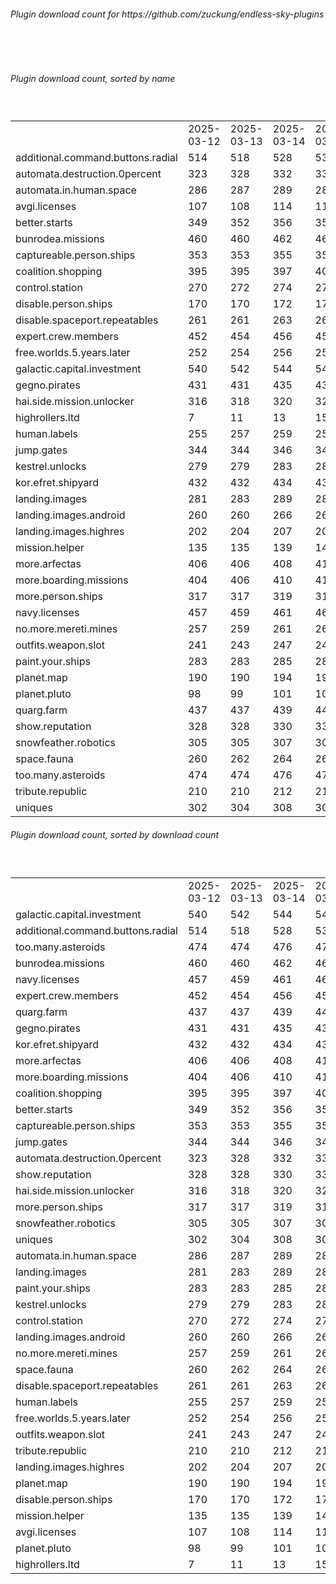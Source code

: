<h6>Plugin download count for https://github.com/zuckung/endless-sky-plugins</h6><br>
<br>
<h6>Plugin download count, sorted by name</h6><sub><sup><br>
<table>
	<tr>
		<td></td>
		<td>2025-03-12</td>
		<td>2025-03-13</td>
		<td>2025-03-14</td>
		<td>2025-03-15</td>
		<td>2025-03-16</td>
		<td>2025-03-17</td>
		<td>2025-03-18</td>
		<td>today +</td>
	</tr>
	<tr>
		<td>additional.command.buttons.radial</td>
		<td>514</td>
		<td>518</td>
		<td>528</td>
		<td>532</td>
		<td>536</td>
		<td>544</td>
		<td>547</td>
		<td>+ 3</td>
	</tr>
	<tr>
		<td>automata.destruction.0percent</td>
		<td>323</td>
		<td>328</td>
		<td>332</td>
		<td>332</td>
		<td>336</td>
		<td>342</td>
		<td>342</td>
		<td></td>
	</tr>
	<tr>
		<td>automata.in.human.space</td>
		<td>286</td>
		<td>287</td>
		<td>289</td>
		<td>289</td>
		<td>291</td>
		<td>297</td>
		<td>297</td>
		<td></td>
	</tr>
	<tr>
		<td>avgi.licenses</td>
		<td>107</td>
		<td>108</td>
		<td>114</td>
		<td>114</td>
		<td>118</td>
		<td>124</td>
		<td>124</td>
		<td></td>
	</tr>
	<tr>
		<td>better.starts</td>
		<td>349</td>
		<td>352</td>
		<td>356</td>
		<td>358</td>
		<td>361</td>
		<td>365</td>
		<td>365</td>
		<td></td>
	</tr>
	<tr>
		<td>bunrodea.missions</td>
		<td>460</td>
		<td>460</td>
		<td>462</td>
		<td>465</td>
		<td>472</td>
		<td>476</td>
		<td>476</td>
		<td></td>
	</tr>
	<tr>
		<td>captureable.person.ships</td>
		<td>353</td>
		<td>353</td>
		<td>355</td>
		<td>356</td>
		<td>358</td>
		<td>364</td>
		<td>364</td>
		<td></td>
	</tr>
	<tr>
		<td>coalition.shopping</td>
		<td>395</td>
		<td>395</td>
		<td>397</td>
		<td>400</td>
		<td>402</td>
		<td>404</td>
		<td>404</td>
		<td></td>
	</tr>
	<tr>
		<td>control.station</td>
		<td>270</td>
		<td>272</td>
		<td>274</td>
		<td>274</td>
		<td>274</td>
		<td>274</td>
		<td>274</td>
		<td></td>
	</tr>
	<tr>
		<td>disable.person.ships</td>
		<td>170</td>
		<td>170</td>
		<td>172</td>
		<td>172</td>
		<td>172</td>
		<td>172</td>
		<td>172</td>
		<td></td>
	</tr>
	<tr>
		<td>disable.spaceport.repeatables</td>
		<td>261</td>
		<td>261</td>
		<td>263</td>
		<td>263</td>
		<td>265</td>
		<td>265</td>
		<td>265</td>
		<td></td>
	</tr>
	<tr>
		<td>expert.crew.members</td>
		<td>452</td>
		<td>454</td>
		<td>456</td>
		<td>458</td>
		<td>463</td>
		<td>465</td>
		<td>465</td>
		<td></td>
	</tr>
	<tr>
		<td>free.worlds.5.years.later</td>
		<td>252</td>
		<td>254</td>
		<td>256</td>
		<td>256</td>
		<td>256</td>
		<td>256</td>
		<td>256</td>
		<td></td>
	</tr>
	<tr>
		<td>galactic.capital.investment</td>
		<td>540</td>
		<td>542</td>
		<td>544</td>
		<td>546</td>
		<td>548</td>
		<td>554</td>
		<td>554</td>
		<td></td>
	</tr>
	<tr>
		<td>gegno.pirates</td>
		<td>431</td>
		<td>431</td>
		<td>435</td>
		<td>437</td>
		<td>443</td>
		<td>447</td>
		<td>447</td>
		<td></td>
	</tr>
	<tr>
		<td>hai.side.mission.unlocker</td>
		<td>316</td>
		<td>318</td>
		<td>320</td>
		<td>322</td>
		<td>326</td>
		<td>328</td>
		<td>328</td>
		<td></td>
	</tr>
	<tr>
		<td>highrollers.ltd</td>
		<td>7</td>
		<td>11</td>
		<td>13</td>
		<td>15</td>
		<td>19</td>
		<td>19</td>
		<td>19</td>
		<td></td>
	</tr>
	<tr>
		<td>human.labels</td>
		<td>255</td>
		<td>257</td>
		<td>259</td>
		<td>259</td>
		<td>261</td>
		<td>263</td>
		<td>263</td>
		<td></td>
	</tr>
	<tr>
		<td>jump.gates</td>
		<td>344</td>
		<td>344</td>
		<td>346</td>
		<td>346</td>
		<td>346</td>
		<td>352</td>
		<td>352</td>
		<td></td>
	</tr>
	<tr>
		<td>kestrel.unlocks</td>
		<td>279</td>
		<td>279</td>
		<td>283</td>
		<td>283</td>
		<td>283</td>
		<td>287</td>
		<td>287</td>
		<td></td>
	</tr>
	<tr>
		<td>kor.efret.shipyard</td>
		<td>432</td>
		<td>432</td>
		<td>434</td>
		<td>435</td>
		<td>437</td>
		<td>441</td>
		<td>443</td>
		<td>+ 2</td>
	</tr>
	<tr>
		<td>landing.images</td>
		<td>281</td>
		<td>283</td>
		<td>289</td>
		<td>289</td>
		<td>291</td>
		<td>293</td>
		<td>293</td>
		<td></td>
	</tr>
	<tr>
		<td>landing.images.android</td>
		<td>260</td>
		<td>260</td>
		<td>266</td>
		<td>266</td>
		<td>266</td>
		<td>268</td>
		<td>268</td>
		<td></td>
	</tr>
	<tr>
		<td>landing.images.highres</td>
		<td>202</td>
		<td>204</td>
		<td>207</td>
		<td>207</td>
		<td>207</td>
		<td>207</td>
		<td>209</td>
		<td>+ 2</td>
	</tr>
	<tr>
		<td>mission.helper</td>
		<td>135</td>
		<td>135</td>
		<td>139</td>
		<td>145</td>
		<td>147</td>
		<td>149</td>
		<td>149</td>
		<td></td>
	</tr>
	<tr>
		<td>more.arfectas</td>
		<td>406</td>
		<td>406</td>
		<td>408</td>
		<td>410</td>
		<td>410</td>
		<td>414</td>
		<td>417</td>
		<td>+ 3</td>
	</tr>
	<tr>
		<td>more.boarding.missions</td>
		<td>404</td>
		<td>406</td>
		<td>410</td>
		<td>410</td>
		<td>410</td>
		<td>414</td>
		<td>414</td>
		<td></td>
	</tr>
	<tr>
		<td>more.person.ships</td>
		<td>317</td>
		<td>317</td>
		<td>319</td>
		<td>319</td>
		<td>319</td>
		<td>321</td>
		<td>321</td>
		<td></td>
	</tr>
	<tr>
		<td>navy.licenses</td>
		<td>457</td>
		<td>459</td>
		<td>461</td>
		<td>464</td>
		<td>466</td>
		<td>468</td>
		<td>468</td>
		<td></td>
	</tr>
	<tr>
		<td>no.more.mereti.mines</td>
		<td>257</td>
		<td>259</td>
		<td>261</td>
		<td>261</td>
		<td>263</td>
		<td>267</td>
		<td>267</td>
		<td></td>
	</tr>
	<tr>
		<td>outfits.weapon.slot</td>
		<td>241</td>
		<td>243</td>
		<td>247</td>
		<td>247</td>
		<td>249</td>
		<td>251</td>
		<td>251</td>
		<td></td>
	</tr>
	<tr>
		<td>paint.your.ships</td>
		<td>283</td>
		<td>283</td>
		<td>285</td>
		<td>286</td>
		<td>286</td>
		<td>290</td>
		<td>290</td>
		<td></td>
	</tr>
	<tr>
		<td>planet.map</td>
		<td>190</td>
		<td>190</td>
		<td>194</td>
		<td>196</td>
		<td>196</td>
		<td>198</td>
		<td>198</td>
		<td></td>
	</tr>
	<tr>
		<td>planet.pluto</td>
		<td>98</td>
		<td>99</td>
		<td>101</td>
		<td>101</td>
		<td>101</td>
		<td>103</td>
		<td>103</td>
		<td></td>
	</tr>
	<tr>
		<td>quarg.farm</td>
		<td>437</td>
		<td>437</td>
		<td>439</td>
		<td>441</td>
		<td>443</td>
		<td>449</td>
		<td>449</td>
		<td></td>
	</tr>
	<tr>
		<td>show.reputation</td>
		<td>328</td>
		<td>328</td>
		<td>330</td>
		<td>330</td>
		<td>332</td>
		<td>334</td>
		<td>334</td>
		<td></td>
	</tr>
	<tr>
		<td>snowfeather.robotics</td>
		<td>305</td>
		<td>305</td>
		<td>307</td>
		<td>309</td>
		<td>309</td>
		<td>313</td>
		<td>313</td>
		<td></td>
	</tr>
	<tr>
		<td>space.fauna</td>
		<td>260</td>
		<td>262</td>
		<td>264</td>
		<td>264</td>
		<td>264</td>
		<td>266</td>
		<td>266</td>
		<td></td>
	</tr>
	<tr>
		<td>too.many.asteroids</td>
		<td>474</td>
		<td>474</td>
		<td>476</td>
		<td>476</td>
		<td>478</td>
		<td>487</td>
		<td>487</td>
		<td></td>
	</tr>
	<tr>
		<td>tribute.republic</td>
		<td>210</td>
		<td>210</td>
		<td>212</td>
		<td>212</td>
		<td>212</td>
		<td>214</td>
		<td>214</td>
		<td></td>
	</tr>
	<tr>
		<td>uniques</td>
		<td>302</td>
		<td>304</td>
		<td>308</td>
		<td>308</td>
		<td>310</td>
		<td>312</td>
		<td>312</td>
		<td></td>
	</tr>
</table>
</sub></sup>
<h6>Plugin download count, sorted by download count</h6><sub><sup><br>
<table>
	<tr>
		<td></td>
		<td>2025-03-12</td>
		<td>2025-03-13</td>
		<td>2025-03-14</td>
		<td>2025-03-15</td>
		<td>2025-03-16</td>
		<td>2025-03-17</td>
		<td>2025-03-18</td>
		<td>today +</td>
	</tr>
	<tr>
		<td>galactic.capital.investment</td>
		<td>540</td>
		<td>542</td>
		<td>544</td>
		<td>546</td>
		<td>548</td>
		<td>554</td>
		<td>554</td>
		<td></td>
	</tr>
	<tr>
		<td>additional.command.buttons.radial</td>
		<td>514</td>
		<td>518</td>
		<td>528</td>
		<td>532</td>
		<td>536</td>
		<td>544</td>
		<td>547</td>
		<td>+ 3</td>
	</tr>
	<tr>
		<td>too.many.asteroids</td>
		<td>474</td>
		<td>474</td>
		<td>476</td>
		<td>476</td>
		<td>478</td>
		<td>487</td>
		<td>487</td>
		<td></td>
	</tr>
	<tr>
		<td>bunrodea.missions</td>
		<td>460</td>
		<td>460</td>
		<td>462</td>
		<td>465</td>
		<td>472</td>
		<td>476</td>
		<td>476</td>
		<td></td>
	</tr>
	<tr>
		<td>navy.licenses</td>
		<td>457</td>
		<td>459</td>
		<td>461</td>
		<td>464</td>
		<td>466</td>
		<td>468</td>
		<td>468</td>
		<td></td>
	</tr>
	<tr>
		<td>expert.crew.members</td>
		<td>452</td>
		<td>454</td>
		<td>456</td>
		<td>458</td>
		<td>463</td>
		<td>465</td>
		<td>465</td>
		<td></td>
	</tr>
	<tr>
		<td>quarg.farm</td>
		<td>437</td>
		<td>437</td>
		<td>439</td>
		<td>441</td>
		<td>443</td>
		<td>449</td>
		<td>449</td>
		<td></td>
	</tr>
	<tr>
		<td>gegno.pirates</td>
		<td>431</td>
		<td>431</td>
		<td>435</td>
		<td>437</td>
		<td>443</td>
		<td>447</td>
		<td>447</td>
		<td></td>
	</tr>
	<tr>
		<td>kor.efret.shipyard</td>
		<td>432</td>
		<td>432</td>
		<td>434</td>
		<td>435</td>
		<td>437</td>
		<td>441</td>
		<td>443</td>
		<td>+ 2</td>
	</tr>
	<tr>
		<td>more.arfectas</td>
		<td>406</td>
		<td>406</td>
		<td>408</td>
		<td>410</td>
		<td>410</td>
		<td>414</td>
		<td>417</td>
		<td>+ 3</td>
	</tr>
	<tr>
		<td>more.boarding.missions</td>
		<td>404</td>
		<td>406</td>
		<td>410</td>
		<td>410</td>
		<td>410</td>
		<td>414</td>
		<td>414</td>
		<td></td>
	</tr>
	<tr>
		<td>coalition.shopping</td>
		<td>395</td>
		<td>395</td>
		<td>397</td>
		<td>400</td>
		<td>402</td>
		<td>404</td>
		<td>404</td>
		<td></td>
	</tr>
	<tr>
		<td>better.starts</td>
		<td>349</td>
		<td>352</td>
		<td>356</td>
		<td>358</td>
		<td>361</td>
		<td>365</td>
		<td>365</td>
		<td></td>
	</tr>
	<tr>
		<td>captureable.person.ships</td>
		<td>353</td>
		<td>353</td>
		<td>355</td>
		<td>356</td>
		<td>358</td>
		<td>364</td>
		<td>364</td>
		<td></td>
	</tr>
	<tr>
		<td>jump.gates</td>
		<td>344</td>
		<td>344</td>
		<td>346</td>
		<td>346</td>
		<td>346</td>
		<td>352</td>
		<td>352</td>
		<td></td>
	</tr>
	<tr>
		<td>automata.destruction.0percent</td>
		<td>323</td>
		<td>328</td>
		<td>332</td>
		<td>332</td>
		<td>336</td>
		<td>342</td>
		<td>342</td>
		<td></td>
	</tr>
	<tr>
		<td>show.reputation</td>
		<td>328</td>
		<td>328</td>
		<td>330</td>
		<td>330</td>
		<td>332</td>
		<td>334</td>
		<td>334</td>
		<td></td>
	</tr>
	<tr>
		<td>hai.side.mission.unlocker</td>
		<td>316</td>
		<td>318</td>
		<td>320</td>
		<td>322</td>
		<td>326</td>
		<td>328</td>
		<td>328</td>
		<td></td>
	</tr>
	<tr>
		<td>more.person.ships</td>
		<td>317</td>
		<td>317</td>
		<td>319</td>
		<td>319</td>
		<td>319</td>
		<td>321</td>
		<td>321</td>
		<td></td>
	</tr>
	<tr>
		<td>snowfeather.robotics</td>
		<td>305</td>
		<td>305</td>
		<td>307</td>
		<td>309</td>
		<td>309</td>
		<td>313</td>
		<td>313</td>
		<td></td>
	</tr>
	<tr>
		<td>uniques</td>
		<td>302</td>
		<td>304</td>
		<td>308</td>
		<td>308</td>
		<td>310</td>
		<td>312</td>
		<td>312</td>
		<td></td>
	</tr>
	<tr>
		<td>automata.in.human.space</td>
		<td>286</td>
		<td>287</td>
		<td>289</td>
		<td>289</td>
		<td>291</td>
		<td>297</td>
		<td>297</td>
		<td></td>
	</tr>
	<tr>
		<td>landing.images</td>
		<td>281</td>
		<td>283</td>
		<td>289</td>
		<td>289</td>
		<td>291</td>
		<td>293</td>
		<td>293</td>
		<td></td>
	</tr>
	<tr>
		<td>paint.your.ships</td>
		<td>283</td>
		<td>283</td>
		<td>285</td>
		<td>286</td>
		<td>286</td>
		<td>290</td>
		<td>290</td>
		<td></td>
	</tr>
	<tr>
		<td>kestrel.unlocks</td>
		<td>279</td>
		<td>279</td>
		<td>283</td>
		<td>283</td>
		<td>283</td>
		<td>287</td>
		<td>287</td>
		<td></td>
	</tr>
	<tr>
		<td>control.station</td>
		<td>270</td>
		<td>272</td>
		<td>274</td>
		<td>274</td>
		<td>274</td>
		<td>274</td>
		<td>274</td>
		<td></td>
	</tr>
	<tr>
		<td>landing.images.android</td>
		<td>260</td>
		<td>260</td>
		<td>266</td>
		<td>266</td>
		<td>266</td>
		<td>268</td>
		<td>268</td>
		<td></td>
	</tr>
	<tr>
		<td>no.more.mereti.mines</td>
		<td>257</td>
		<td>259</td>
		<td>261</td>
		<td>261</td>
		<td>263</td>
		<td>267</td>
		<td>267</td>
		<td></td>
	</tr>
	<tr>
		<td>space.fauna</td>
		<td>260</td>
		<td>262</td>
		<td>264</td>
		<td>264</td>
		<td>264</td>
		<td>266</td>
		<td>266</td>
		<td></td>
	</tr>
	<tr>
		<td>disable.spaceport.repeatables</td>
		<td>261</td>
		<td>261</td>
		<td>263</td>
		<td>263</td>
		<td>265</td>
		<td>265</td>
		<td>265</td>
		<td></td>
	</tr>
	<tr>
		<td>human.labels</td>
		<td>255</td>
		<td>257</td>
		<td>259</td>
		<td>259</td>
		<td>261</td>
		<td>263</td>
		<td>263</td>
		<td></td>
	</tr>
	<tr>
		<td>free.worlds.5.years.later</td>
		<td>252</td>
		<td>254</td>
		<td>256</td>
		<td>256</td>
		<td>256</td>
		<td>256</td>
		<td>256</td>
		<td></td>
	</tr>
	<tr>
		<td>outfits.weapon.slot</td>
		<td>241</td>
		<td>243</td>
		<td>247</td>
		<td>247</td>
		<td>249</td>
		<td>251</td>
		<td>251</td>
		<td></td>
	</tr>
	<tr>
		<td>tribute.republic</td>
		<td>210</td>
		<td>210</td>
		<td>212</td>
		<td>212</td>
		<td>212</td>
		<td>214</td>
		<td>214</td>
		<td></td>
	</tr>
	<tr>
		<td>landing.images.highres</td>
		<td>202</td>
		<td>204</td>
		<td>207</td>
		<td>207</td>
		<td>207</td>
		<td>207</td>
		<td>209</td>
		<td>+ 2</td>
	</tr>
	<tr>
		<td>planet.map</td>
		<td>190</td>
		<td>190</td>
		<td>194</td>
		<td>196</td>
		<td>196</td>
		<td>198</td>
		<td>198</td>
		<td></td>
	</tr>
	<tr>
		<td>disable.person.ships</td>
		<td>170</td>
		<td>170</td>
		<td>172</td>
		<td>172</td>
		<td>172</td>
		<td>172</td>
		<td>172</td>
		<td></td>
	</tr>
	<tr>
		<td>mission.helper</td>
		<td>135</td>
		<td>135</td>
		<td>139</td>
		<td>145</td>
		<td>147</td>
		<td>149</td>
		<td>149</td>
		<td></td>
	</tr>
	<tr>
		<td>avgi.licenses</td>
		<td>107</td>
		<td>108</td>
		<td>114</td>
		<td>114</td>
		<td>118</td>
		<td>124</td>
		<td>124</td>
		<td></td>
	</tr>
	<tr>
		<td>planet.pluto</td>
		<td>98</td>
		<td>99</td>
		<td>101</td>
		<td>101</td>
		<td>101</td>
		<td>103</td>
		<td>103</td>
		<td></td>
	</tr>
	<tr>
		<td>highrollers.ltd</td>
		<td>7</td>
		<td>11</td>
		<td>13</td>
		<td>15</td>
		<td>19</td>
		<td>19</td>
		<td>19</td>
		<td></td>
	</tr>
</table>
</sub></sup>
